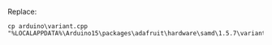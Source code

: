 

Replace:

    cp arduino\variant.cpp "%LOCALAPPDATA%\Arduino15\packages\adafruit\hardware\samd\1.5.7\variants\feather_m0_express\variant.cpp"
